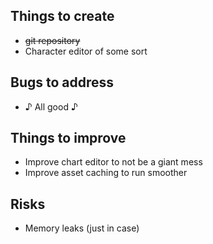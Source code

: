 ## Things to create
- ~~git repository~~
- Character editor of some sort

## Bugs to address
- ♪ All good ♪

## Things to improve
- Improve chart editor to not be a giant mess
- Improve asset caching to run smoother

## Risks
- Memory leaks (just in case)